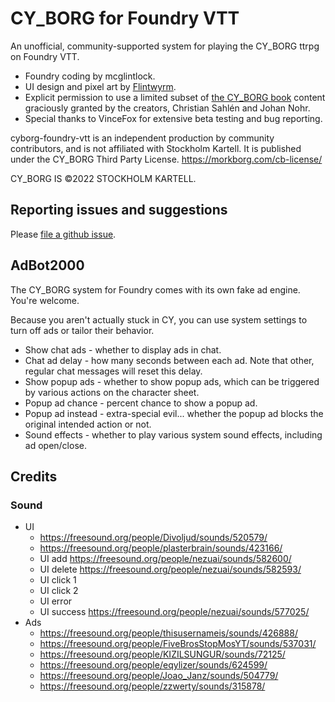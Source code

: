 # CY_BORG for Foundry VTT

An unofficial, community-supported system for playing the CY_BORG ttrpg on Foundry VTT.

  * Foundry coding by mcglintlock.
  * UI design and pixel art by [Flintwyrm](https://flintwyrm.itch.io/).
  * Explicit permission to use a limited subset of [the CY_BORG book](https://freeleaguepublishing.com/en/store/?product_id=7856009150722) content graciously granted by the creators, Christian Sahlén and Johan Nohr.
  * Special thanks to VinceFox for extensive beta testing and bug reporting.

cyborg-foundry-vtt is an independent production by community contributors,
and is not affiliated with Stockholm Kartell. It is published under the CY_BORG Third Party License. 
https://morkborg.com/cb-license/

CY_BORG IS ©2022 STOCKHOLM KARTELL.

## Reporting issues and suggestions

Please [file a github issue](https://github.com/fvtt-fria-ligan/cyborg-foundry-vtt/issues/new).

## AdBot2000

The CY_BORG system for Foundry comes with its own fake ad engine. You're welcome.

Because you aren't actually stuck in CY, you can use system settings to turn off ads or tailor their behavior.

* Show chat ads - whether to display ads in chat.
* Chat ad delay - how many seconds between each ad. Note that other, regular chat messages will reset this delay.
* Show popup ads - whether to show popup ads, which can be triggered by various actions on the character sheet.
* Popup ad chance - percent chance to show a popup ad.
* Popup ad instead - extra-special evil... whether the popup ad blocks the original intended action or not.
* Sound effects - whether to play various system sound effects, including ad open/close.


## Credits

### Sound

  * UI
    * https://freesound.org/people/Divoljud/sounds/520579/
    * https://freesound.org/people/plasterbrain/sounds/423166/
    * UI add https://freesound.org/people/nezuai/sounds/582600/
    * UI delete https://freesound.org/people/nezuai/sounds/582593/
    * UI click 1
    * UI click 2
    * UI error
    * UI success https://freesound.org/people/nezuai/sounds/577025/
  * Ads
    * https://freesound.org/people/thisusernameis/sounds/426888/
    * https://freesound.org/people/FiveBrosStopMosYT/sounds/537031/
    * https://freesound.org/people/KIZILSUNGUR/sounds/72125/
    * https://freesound.org/people/eqylizer/sounds/624599/
    * https://freesound.org/people/Joao_Janz/sounds/504779/
    * https://freesound.org/people/zzwerty/sounds/315878/

